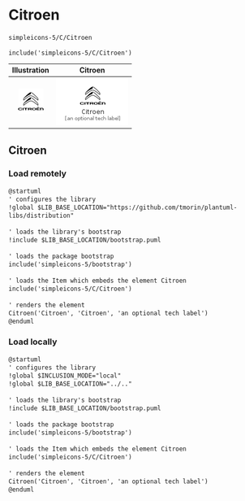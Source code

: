 # Citroen


```text
simpleicons-5/C/Citroen
```

```text
include('simpleicons-5/C/Citroen')
```



| Illustration | Citroen |
| :---: | :---: |
| ![illustration for Illustration](../../simpleicons-5/C/Citroen.png) | ![illustration for Citroen](../../simpleicons-5/C/Citroen.Local.png) |




## Citroen

### Load remotely
```plantuml
@startuml
' configures the library
!global $LIB_BASE_LOCATION="https://github.com/tmorin/plantuml-libs/distribution"

' loads the library's bootstrap
!include $LIB_BASE_LOCATION/bootstrap.puml

' loads the package bootstrap
include('simpleicons-5/bootstrap')

' loads the Item which embeds the element Citroen
include('simpleicons-5/C/Citroen')

' renders the element
Citroen('Citroen', 'Citroen', 'an optional tech label')
@enduml
```

### Load locally
```plantuml
@startuml
' configures the library
!global $INCLUSION_MODE="local"
!global $LIB_BASE_LOCATION="../.."

' loads the library's bootstrap
!include $LIB_BASE_LOCATION/bootstrap.puml

' loads the package bootstrap
include('simpleicons-5/bootstrap')

' loads the Item which embeds the element Citroen
include('simpleicons-5/C/Citroen')

' renders the element
Citroen('Citroen', 'Citroen', 'an optional tech label')
@enduml
```

